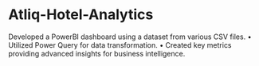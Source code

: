 # Atliq-Hotel-Analytics
 Developed a PowerBI dashboard using a dataset from various CSV files.
• Utilized Power Query for data transformation. 
• Created key metrics providing advanced insights for business intelligence.
